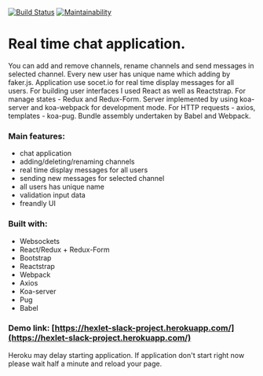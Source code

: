 [![Build Status](https://travis-ci.com/57Viktor57/project-lvl4-s343.svg?branch=master)](https://travis-ci.com/57Viktor57/project-lvl4-s343) [![Maintainability](https://api.codeclimate.com/v1/badges/4b908d39b36aa0bae753/maintainability)](https://codeclimate.com/github/57Viktor57/project-lvl4-s343/maintainability)

# Real time chat application.

You can add and remove channels, rename channels and send messages in selected channel. Every new user has unique name which adding by faker.js. Application use socet.io for real time display messages for all users. For building user interfaces I used React as well as Reactstrap. For manage states - Redux and Redux-Form. Server implemented by using koa-server and koa-webpack for development mode. For HTTP requests - axios, templates - koa-pug. Bundle assembly undertaken by Babel and Webpack.

### Main features:

- chat application
- adding/deleting/renaming channels
- real time display messages for all users
- sending new messages for selected channel
- all users has unique name
- validation input data
- freandly UI

### Built with:

- Websockets
- React/Redux + Redux-Form
- Bootstrap
- Reactstrap
- Webpack
- Axios
- Koa-server
- Pug
- Babel

### Demo link: [https://hexlet-slack-project.herokuapp.com/](https://hexlet-slack-project.herokuapp.com/)
Heroku may delay starting application. If application don't start right now please wait half a minute and reload your page.
